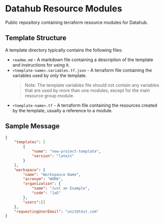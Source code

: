 ﻿# Datahub Resource Modules

Public repository containing terraform resource modules for Datahub.

## Template Structure

A template directory typically contains the following files:

- `readme.md` - A markdown file containing a description of the template and instructions for using it.
- `<template-name>.variables.tf.json` - A terraform file containing the variables used by only the template.
  > Note: The template variables file should not contain any variables that are used by more than one modules, except for the main resource group module.
- `<template-name>.tf` - A terraform file containing the resources created by the template, usually a reference to a module.


## Sample Message

```json
{
    "templates": [
        {
            "name": "new-project-template",
            "version": "latest"
        }
    ],
    "workspace": {
        "name": "Workspance Name",
        "acronym": "WORK",
        "organization": {
            "name": "Just an Example",
            "code": "JaE"
        },
        "users":[]
    },
    "requestingUserEmail": "unit@test.com"
}

```

